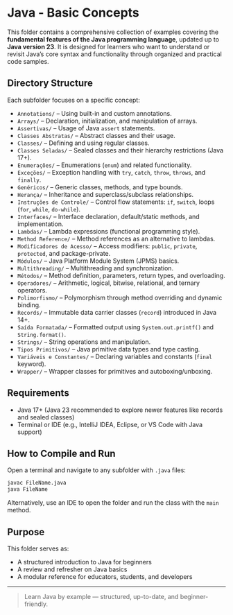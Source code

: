 # Java - Basic Concepts

This folder contains a comprehensive collection of examples covering the **fundamental features of the Java programming language**, updated up to **Java version 23**. It is designed for learners who want to understand or revisit Java’s core syntax and functionality through organized and practical code samples.

## Directory Structure

Each subfolder focuses on a specific concept:

- `Annotations/` – Using built-in and custom annotations.
- `Arrays/` – Declaration, initialization, and manipulation of arrays.
- `Assertivas/` – Usage of Java `assert` statements.
- `Classes Abstratas/` – Abstract classes and their usage.
- `Classes/` – Defining and using regular classes.
- `Classes Seladas/` – Sealed classes and their hierarchy restrictions (Java 17+).
- `Enumerações/` – Enumerations (`enum`) and related functionality.
- `Exceções/` – Exception handling with `try`, `catch`, `throw`, `throws`, and `finally`.
- `Genéricos/` – Generic classes, methods, and type bounds.
- `Herança/` – Inheritance and superclass/subclass relationships.
- `Instruções de Controle/` – Control flow statements: `if`, `switch`, loops (`for`, `while`, `do-while`).
- `Interfaces/` – Interface declaration, default/static methods, and implementation.
- `Lambdas/` – Lambda expressions (functional programming style).
- `Method Reference/` – Method references as an alternative to lambdas.
- `Modificadores de Acesso/` – Access modifiers: `public`, `private`, `protected`, and package-private.
- `Módulos/` – Java Platform Module System (JPMS) basics.
- `Multithreading/` – Multithreading and synchronization.
- `Métodos/` – Method definition, parameters, return types, and overloading.
- `Operadores/` – Arithmetic, logical, bitwise, relational, and ternary operators.
- `Polimorfismo/` – Polymorphism through method overriding and dynamic binding.
- `Records/` – Immutable data carrier classes (`record`) introduced in Java 14+.
- `Saída Formatada/` – Formatted output using `System.out.printf()` and `String.format()`.
- `Strings/` – String operations and manipulation.
- `Tipos Primitivos/` – Java primitive data types and type casting.
- `Variáveis e Constantes/` – Declaring variables and constants (`final` keyword).
- `Wrapper/` – Wrapper classes for primitives and autoboxing/unboxing.

## Requirements

- Java 17+ (Java 23 recommended to explore newer features like records and sealed classes)
- Terminal or IDE (e.g., IntelliJ IDEA, Eclipse, or VS Code with Java support)

## How to Compile and Run

Open a terminal and navigate to any subfolder with `.java` files:

```bash
javac FileName.java
java FileName
```

Alternatively, use an IDE to open the folder and run the class with the `main` method.

## Purpose

This folder serves as:

- A structured introduction to Java for beginners
- A review and refresher on Java basics
- A modular reference for educators, students, and developers

---

> Learn Java by example — structured, up-to-date, and beginner-friendly.
